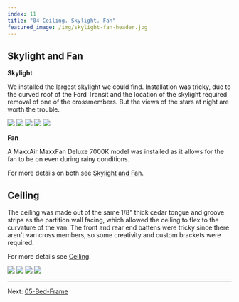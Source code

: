 ```yaml
---
index: 11
title: "04 Ceiling. Skylight. Fan"
featured_image: /img/skylight-fan-header.jpg
---
```

## Skylight and Fan

**Skylight**

We installed the largest skylight we could find. Installation was tricky, due to the curved roof of the Ford Transit and the location of the skylight required removal of one of the crossmembers. But the views of the stars at night are worth the trouble.

<div class='gallery' data-columns='3'>
	<img src="/img/skylight-fan-header.jpg">
	<img src="/img/skylight-1.jpeg">
	<img src="/img/skylight-2.jpeg">
	<img src="/img/skylight-3.jpg">
	<img src="/img/skylight-4.png">
</div>

**Fan**

A MaxxAir MaxxFan Deluxe 7000K model was installed as it allows for the fan to be on even during rainy conditions.

For more details on both see [Skylight and Fan](Skylight%20and%20Fan.md).

## Ceiling 

The ceiling was made out of the same 1/8" thick cedar tongue and groove strips as the partition wall facing, which allowed the ceiling to flex to the curvature of the van. The front and rear end battens were tricky since there aren't van cross members, so some creativity and custom brackets were required.

For more details see [Ceiling](Ceiling.md).

<div class='gallery' data-columns='3'>
	<img src="/img/ceiling-header.jpg">
	<img src="/img/ceiling-1.jpeg">
	<img src="/img/ceiling-2.jpeg">
	<img src="/img/ceiling-3.jpg">
</div>

---

Next: [05-Bed-Frame](05-Bed-Frame.md)